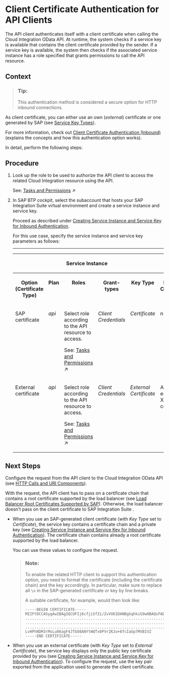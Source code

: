 <!-- loiod9ca0ac0b8704381a3fef0bcbb553b3f -->

# Client Certificate Authentication for API Clients

The API client authenticates itself with a client certificate when calling the Cloud Integration OData API. At runtime, the system checks if a service key is available that contains the client certificate provided by the sender. If a service key is available, the system then checks if the associated service instance has a role specified that grants permissions to call the API resource.



<a name="loiod9ca0ac0b8704381a3fef0bcbb553b3f__context_jwy_4st_5hb"/>

## Context

> ### Tip:  
> This authentication method is considered a secure option for HTTP inbound connections.

As client certificate, you can either use an own \(*external*\) certificate or one generated by SAP \(see [Service Key Types](service-key-types-0fc1446.md)\).

For more information, check out [Client Certificate Authentication \(Inbound\)](client-certificate-authentication-inbound-4ec6192.md) \(explains the concepts and how this authentication option works\).

In detail, perform the following steps:



<a name="loiod9ca0ac0b8704381a3fef0bcbb553b3f__steps_kwy_4st_5hb"/>

## Procedure

1.  Look up the role to be used to authorize the API client to access the related Cloud Integration resource using the API.

    See: [Tasks and Permissions](https://help.sap.com/viewer/368c481cd6954bdfa5d0435479fd4eaf/Cloud/en-US/556d5575d4b0483e85d4f3251f21d0ec.html "") :arrow_upper_right:

2.  In SAP BTP cockpit, select the subaccount that hosts your SAP Integration Suite virtual environment and create a service instance and service key.

    Proceed as described under [Creating Service Instance and Service Key for Inbound Authentication](creating-service-instance-and-service-key-for-inbound-authentication-19af5e2.md).

    For this use case, specify the service instance and service key parameters as follows:

    ****


    <table>
    <tr>
    <th valign="top">

     


    
    </th>
    <th valign="top" colspan="3">

    Service Instance


    
    </th>
    <th valign="top" colspan="4">

    Service Key


    
    </th>
    </tr>
    <tr>
    <th valign="top">

    Option \(Certificate Type\)


    
    </th>
    <th valign="top">

    Plan


    
    </th>
    <th valign="top">

    Roles


    
    </th>
    <th valign="top">

    Grant-types


    
    </th>
    <th valign="top">

    Key Type


    
    </th>
    <th valign="top">

    External Certificate


    
    </th>
    <th valign="top">

    Validity


    
    </th>
    <th valign="top">

    Key Size


    
    </th>
    </tr>
    <tr>
    <td valign="top">
    
    SAP certificate


    
    </td>
    <td valign="top">
    
    *api* 


    
    </td>
    <td valign="top">
    
    Select role according to the API resource to access.

    See: [Tasks and Permissions](https://help.sap.com/viewer/368c481cd6954bdfa5d0435479fd4eaf/Cloud/en-US/556d5575d4b0483e85d4f3251f21d0ec.html "") :arrow_upper_right:


    
    </td>
    <td valign="top">
    
    *Client Credentials* 


    
    </td>
    <td valign="top">
    
    *Certificate* 


    
    </td>
    <td valign="top">
    
    n.a.


    
    </td>
    <td valign="top">
    
    Specify validity in days.


    
    </td>
    <td valign="top">
    
    Specify key size.


    
    </td>
    </tr>
    <tr>
    <td valign="top">
    
    External certificate


    
    </td>
    <td valign="top">
    
    *api* 


    
    </td>
    <td valign="top">
    
    Select role according to the API resource to access.

    See: [Tasks and Permissions](https://help.sap.com/viewer/368c481cd6954bdfa5d0435479fd4eaf/Cloud/en-US/556d5575d4b0483e85d4f3251f21d0ec.html "") :arrow_upper_right:


    
    </td>
    <td valign="top">
    
    *Client Credentials* 


    
    </td>
    <td valign="top">
    
    *External Certificate* 


    
    </td>
    <td valign="top">
    
    Add PEM-encoded X.509 certificate.


    
    </td>
    <td valign="top">
    
    n.a.


    
    </td>
    <td valign="top">
    
    n.a.


    
    </td>
    </tr>
    </table>
    



<a name="loiod9ca0ac0b8704381a3fef0bcbb553b3f__postreq_fkj_h2t_1tb"/>

## Next Steps

Configure the request from the API client to the Cloud Integration OData API \(see [HTTP Calls and URI Components](../50-Development/http-calls-and-uri-components-ca75e12.md)\).

With the request, the API client has to pass on a certificate chain that contains a root certificate supported by the load balancer \(see [Load Balancer Root Certificates Supported by SAP](load-balancer-root-certificates-supported-by-sap-4509f60.md)\). Otherwise, the load balancer doesn't pass on the client certificate to SAP Integration Suite .

-   When you use an SAP-generated client certificate \(with *Key Type* set to *Certificate*\), the service key contains a certificate chain and a private key \(see [Creating Service Instance and Service Key for Inbound Authentication](creating-service-instance-and-service-key-for-inbound-authentication-19af5e2.md)\). The certificate chain contains already a root certificate supported by the load balancer.

    You can use these values to configure the request.

    > ### Note:  
    > To enable the related HTTP client to support this authentication option, you need to format the certificate \(including the certificate chain\) and the key accordingly. In particular, make sure to replace all `\n` in the SAP-generated certificate or key by line breaks.
    > 
    > A suitable certificate, for example, would then look like:
    > 
    > ```
    > -----BEGIN CERTIFICATE-----
    > MIIFtDCCA5ygAwIBAgIQCUFIj6cfjiSfZi/ZvVU6IDANBgkqhkiG9w0BAQsFADB5
    > ................................................................
    > ................................................................
    > ................................................................+
    > LvHPhNDM3rMsLu06agF4JTbO8ANYtWQTx0PVrZKJu+8fcIaUp7MVBIVZ
    > -----END CERTIFICATE-----
    > ```

-   When you use an external certificate \(with *Key Type* set to *External Certificate*\), the service key displays only the public key certificate provided by you \(see [Creating Service Instance and Service Key for Inbound Authentication](creating-service-instance-and-service-key-for-inbound-authentication-19af5e2.md)\). To configure the request, use the key pair exported from the application used to generate the client certificate.


